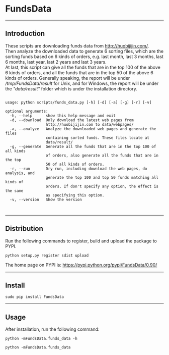 # FundsData
----------------------------------------------------------
## Introduction
These scripts are downloading funds data from <http://huobijijin.com/>.  
Then analyze the downloaded data to generate 6 sorting files, which are the sorting funds based on 6 kinds of orders, e.g. last month, last 3 months, last 6 months, last year, last 2 years and last 3 years.  
At last, this script can give all the funds that are in the top 100 of the above 6 kinds of orders, and all the funds that are in the top 50 of the above 6 kinds of orders.
Generally speaking, the report will be under */tmp/FundsData/result* for Unix, and for Windows, the report will be under the *"data/result"* folder which is under the installation directory.  

<pre><code>
usage: python scripts/funds_data.py [-h] [-d] [-a] [-g] [-r] [-v]

optional arguments:
  -h, --help      show this help message and exit
  -d, --download  Only download the latest web pages from
                  http://huobijijin.com to data/webpages/<date>
  -a, --analyze   Analyze the downloaded web pages and generate the files
                  containing sorted funds. These files locate at
                  data/result/<sorting_<date>
  -g, --generate  Generate all the funds that are in the top 100 of all kinds
                  of orders, also generate all the funds that are in the top
                  50 of all kinds of orders.
  -r, --run       Dry run, including download the web pages, do analysis, and
                  generate the top 100 and top 50 funds matching all kinds of
                  orders. If don't specify any option, the effect is the same
                  as specifying this option.
  -v, --version   Show the version


</code></pre>

-----------------------------
## Distribution

Run the following commands to register, build and upload the package to PYPI.  

	python setup.py register sdist upload

The home page on PYPI is: <https://pypi.python.org/pypi/FundsData/0.90/>

-----------------------------
## Install

    sudo pip install FundsData

-----------------------------
## Usage

After installation, run the following command:

    python -mFundsData.funds_data -h

    python -mFundsData.funds_data
